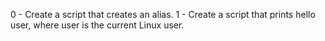 0 - Create a script that creates an alias.
1 - Create a script that prints hello user, where user is the current Linux user.
